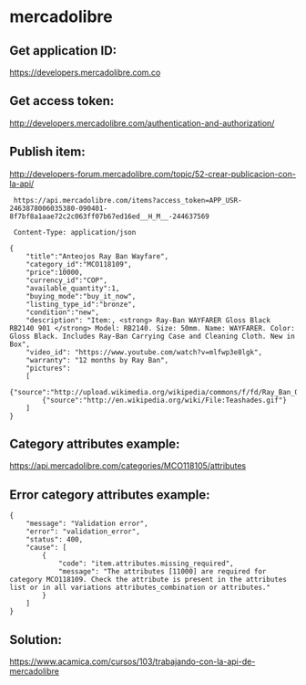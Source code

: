 # mercadolibre

## Get application ID:
https://developers.mercadolibre.com.co

## Get access token:
http://developers.mercadolibre.com/authentication-and-authorization/

## Publish item:
http://developers-forum.mercadolibre.com/topic/52-crear-publicacion-con-la-api/
```
 https://api.mercadolibre.com/items?access_token=APP_USR-2463878006035380-090401-8f7bf8a1aae72c2c063ff07b67ed16ed__H_M__-244637569

 Content-Type: application/json

{
	"title":"Anteojos Ray Ban Wayfare",
	"category_id":"MCO118109",
	"price":10000,
	"currency_id":"COP",
	"available_quantity":1,
	"buying_mode":"buy_it_now",
	"listing_type_id":"bronze",
	"condition":"new",
	"description": "Item:, <strong> Ray-Ban WAYFARER Gloss Black RB2140 901 </strong> Model: RB2140. Size: 50mm. Name: WAYFARER. Color: Gloss Black. Includes Ray-Ban Carrying Case and Cleaning Cloth. New in Box",
	"video_id": "https://www.youtube.com/watch?v=mlfwp3e8lgk",
	"warranty": "12 months by Ray Ban",
	"pictures":
	[
		{"source":"http://upload.wikimedia.org/wikipedia/commons/f/fd/Ray_Ban_Original_Wayfarer.jpg"},
		{"source":"http://en.wikipedia.org/wiki/File:Teashades.gif"}
	]
}
```

## Category attributes example: 
https://api.mercadolibre.com/categories/MCO118105/attributes

## Error category attributes example:
```
{
    "message": "Validation error",
    "error": "validation_error",
    "status": 400,
    "cause": [
        {
            "code": "item.attributes.missing_required",
            "message": "The attributes [11000] are required for category MCO118109. Check the attribute is present in the attributes list or in all variations attributes_combination or attributes."
        }
    ]
}
```

## Solution:

https://www.acamica.com/cursos/103/trabajando-con-la-api-de-mercadolibre